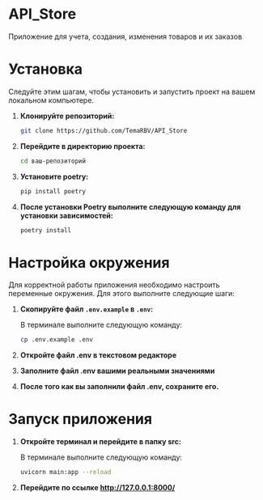 # API_Store

Приложение для учета, создания, изменения товаров и их заказов

# Установка

Следуйте этим шагам, чтобы установить и запустить проект на вашем локальном компьютере.

1. **Клонируйте репозиторий:**

   ```bash
   git clone https://github.com/TemaRBV/API_Store
   
2. **Перейдите в директорию проекта:**

   ```bash
   cd ваш-репозиторий
   
3. **Установите poetry:**

    ```bash
   pip install poetry


4. **После установки Poetry выполните следующую команду для установки зависимостей:**

   ```bash
   poetry install

# Настройка окружения

Для корректной работы приложения необходимо настроить переменные окружения. Для этого выполните следующие шаги:

1. **Скопируйте файл `.env.example` в `.env`:**

   В терминале выполните следующую команду:

   ```bash
   cp .env.example .env

2. **Откройте файл .env в текстовом редакторе**

3. **Заполните файл .env вашими реальными значениями**

4. **После того как вы заполнили файл .env, сохраните его.**

# Запуск приложения

1. **Откройте терминал и перейдите в папку src:**

   В терминале выполните следующую команду:

   ```bash
   uvicorn main:app --reload

2. **Перейдите по ссылке http://127.0.0.1:8000/**